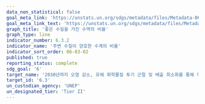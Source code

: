 ```yaml
---
data_non_statistical: false
goal_meta_link: 'https://unstats.un.org/sdgs/metadata/files/Metadata-06-03-02.pdf'
goal_meta_link_text: 'https://unstats.un.org/sdgs/metadata/files/Metadata-06-03-02.pdf'
graph_title: '좋은 수질을 가진 수역의 비율'
graph_type: line
indicator_number: 6.3.2
indicator_name: '주변 수질이 양호한 수계의 비율'
indicator_sort_order: 06-03-02
published: true
reporting_status: complete
sdg_goal: '6'
target_name: '2030년까지 오염 감소, 유해 화학물질 투기 근절 및 배출 최소화를 통해 미처리된 하수 비율을 절반으로 줄이고 재활용 및 안전한 재사용을 전 세계적으로 대폭 확대'
target_id: '6.3'
un_custodian_agency: 'UNEP'
un_designated_tier: 'Tier II'
---
```

